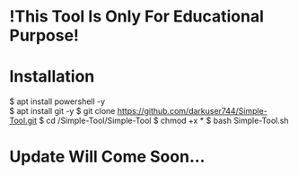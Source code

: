 # !This Tool Is Only For Educational Purpose!
# Installation 
$ apt install powershell -y </br>
$ apt install git -y
$ git clone https://github.com/darkuser744/Simple-Tool.git
$ cd /Simple-Tool/Simple-Tool
$ chmod +x *
$ bash Simple-Tool.sh
# Update Will Come Soon...
